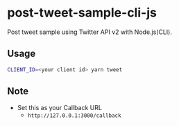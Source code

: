 # post-tweet-sample-cli-js
Post tweet sample using Twitter API v2 with Node.js(CLI).

## Usage

```sh
CLIENT_ID=<your client id> yarn tweet
```

## Note

* Set this as your Callback URL
  * `http://127.0.0.1:3000/callback`